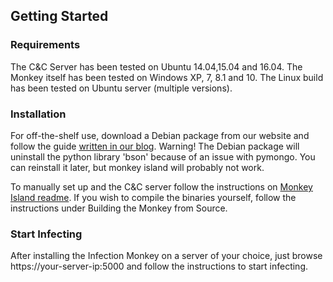
Getting Started
---------------

### Requirements

The C&C Server has been tested on Ubuntu 14.04,15.04 and 16.04. 
The Monkey itself has been tested on Windows XP, 7, 8.1 and 10. The Linux build has been tested on Ubuntu server (multiple versions).

### Installation

For off-the-shelf use, download a Debian package from our website and follow the guide [written in our blog](https://www.guardicore.com/2016/07/infection-monkey-loose-2/).
Warning! The Debian package will uninstall the python library 'bson' because of an issue with pymongo. You can reinstall it later, but monkey island will probably not work.

To manually set up and the C&C server follow the instructions on [Monkey Island readme](monkey_island/readme.txt). If you wish to compile the binaries yourself, follow the instructions under Building the Monkey from Source.

### Start Infecting

After installing the Infection Monkey on a server of your choice, just browse https://your-server-ip:5000 and follow the instructions to start infecting.